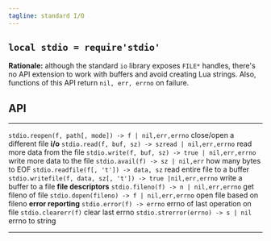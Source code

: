 ```yaml
---
tagline: standard I/O
---
```


## `local stdio = require'stdio'`

__Rationale:__ although the standard `io` library exposes `FILE*` handles,
there's no API extension to work with buffers and avoid creating Lua strings.
Also, functions of this API return `nil, err, errno` on failure.

## API

---------------------------------------------------------------- ----------------------------------------------------------------
`stdio.reopen(f, path[, mode]) -> f | nil,err,errno`             close/open a different file
__i/o__
`stdio.read(f, buf, sz) -> szread | nil,err,errno`               read more data from the file
`stdio.write(f, buf, sz) -> true | nil,err,errno`                write more data to the file
`stdio.avail(f) -> sz | nil,err`                                 how many bytes to EOF
`stdio.readfile(f[, 't']) -> data, sz`                           read entire file to a buffer
`stdio.writefile(f, data, sz[, 't']) -> true |nil,err,errno`     write a buffer to a file
__file descriptors__
`stdio.fileno(f) -> n | nil,err,errno`                           get fileno of file
`stdio.dopen(fileno) -> f | nil,err,errno`                       open file based on fileno
__error reporting__
`stdio.error(f) -> errno`                                        errno of last operation on file
`stdio.clearerr(f)`                                              clear last errno
`stdio.strerror(errno) -> s | nil`                               errno to string
---------------------------------------------------------------- ----------------------------------------------------------------

